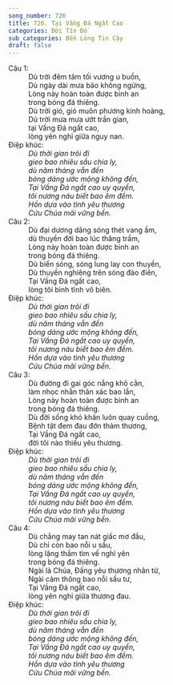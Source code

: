 ```yaml
---
song_number: 726
title: 726. Tại Vầng Đá Ngất Cao
categories: Đời Tín Đồ
sub_categories: Bền Lòng Tin Cậy
draft: false
---
```

<dl><dt>Câu 1:</dt><dd data-verse="1">Dù trời đêm tăm tối vương u buồn, <br/>Dù ngày dài mưa bão không ngừng, <br/>Lòng này hoàn toàn được bình an <br/>trong bóng đá thiêng. <br/>Dù trời gió, gió muôn phương kinh hoàng, <br/>Dù trời mưa mưa ướt trần gian, <br/>tại Vầng Đá ngất cao, <br/>lòng yên nghỉ giữa nguy nan. </dd><dt>Điệp khúc:</dt><dd data-chorus="1"><em>Dù thời gian trôi đi <br/>gieo bao nhiêu sầu chia ly, <br/>dù năm tháng vẫn đến <br/>bóng dáng ước mộng không đến, <br/>Tại Vầng Đá ngất cao uy quyền, <br/>tôi nương náu biết bao êm đềm. <br/>Hồn dựa vào tình yêu thương <br/>Cứu Chúa mãi vững bền. </em></dd><dt>Câu 2:</dt><dd data-verse="2">Dù đại dương dâng sóng thét vang ầm, <br/>dù thuyền đời bao lúc thăng trầm, <br/>Lòng này hoàn toàn được bình an <br/>trong bóng đá thiêng. <br/>Dù biển sóng, sóng lung lay con thuyền, <br/>Dù thuyền nghiêng trên sóng đảo điên, <br/>Tại Vầng Đá ngất cao, <br/>lòng tôi bình tĩnh vô biên. </dd><dt>Điệp khúc:</dt><dd data-chorus="1"><em>Dù thời gian trôi đi <br/>gieo bao nhiêu sầu chia ly, <br/>dù năm tháng vẫn đến <br/>bóng dáng ước mộng không đến, <br/>Tại Vầng Đá ngất cao uy quyền, <br/>tôi nương náu biết bao êm đềm. <br/>Hồn dựa vào tình yêu thương <br/>Cứu Chúa mãi vững bền. </em></dd><dt>Câu 3:</dt><dd data-verse="3">Dù đường đi gai góc nắng khô cằn, <br/>làm nhọc nhằn thân xác bao lần, <br/>Lòng này hoàn toàn được bình an <br/>trong bóng đá thiêng. <br/>Dù đời sống khó khăn luôn quay cuồng, <br/>Bệnh tật đem đau đớn thảm thương, <br/>Tại Vầng Đá ngất cao, <br/>đời tôi nào thiếu yêu thương. </dd><dt>Điệp khúc:</dt><dd data-chorus="1"><em>Dù thời gian trôi đi <br/>gieo bao nhiêu sầu chia ly, <br/>dù năm tháng vẫn đến <br/>bóng dáng ước mộng không đến, <br/>Tại Vầng Đá ngất cao uy quyền, <br/>tôi nương náu biết bao êm đềm. <br/>Hồn dựa vào tình yêu thương <br/>Cứu Chúa mãi vững bền. </em></dd><dt>Câu 4:</dt><dd data-verse="4">Dù chẳng may tan nát giấc mơ đầu, <br/>Dù chỉ còn bao nỗi u sầu, <br/>lòng lặng thầm tìm về nghỉ yên <br/>trong bóng đá thiêng. <br/>Ngài là Chúa, Đấng yêu thương nhân từ, <br/>Ngài cảm thông bao nỗi sầu tư, <br/>Tại Vầng Đá ngất cao, <br/>lòng yên nghỉ giữa thương đau. </dd><dt>Điệp khúc:</dt><dd data-chorus="1"><em>Dù thời gian trôi đi <br/>gieo bao nhiêu sầu chia ly, <br/>dù năm tháng vẫn đến <br/>bóng dáng ước mộng không đến, <br/>Tại Vầng Đá ngất cao uy quyền, <br/>tôi nương náu biết bao êm đềm. <br/>Hồn dựa vào tình yêu thương <br/>Cứu Chúa mãi vững bền. </em></dd></dl>